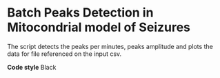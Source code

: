 # Batch Peaks Detection in Mitocondrial model of Seizures

The script detects the peaks per minutes, peaks amplitude and plots the data for file referenced on the input csv.


**Code style**
Black

